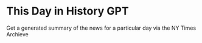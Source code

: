 # This Day in History GPT
 Get a generated summary of the news for a particular day via the NY Times Archieve
